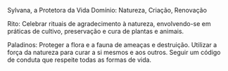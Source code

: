 Sylvana, a Protetora da Vida
Domínio: Natureza, Criação, Renovação

Rito: Celebrar rituais de agradecimento à natureza, envolvendo-se em práticas de cultivo, preservação e cura de plantas e animais.

Paladinos:
	Proteger a flora e a fauna de ameaças e destruição.
	Utilizar a força da natureza para curar a si mesmos e aos outros.
	Seguir um código de conduta que respeite todas as formas de vida.